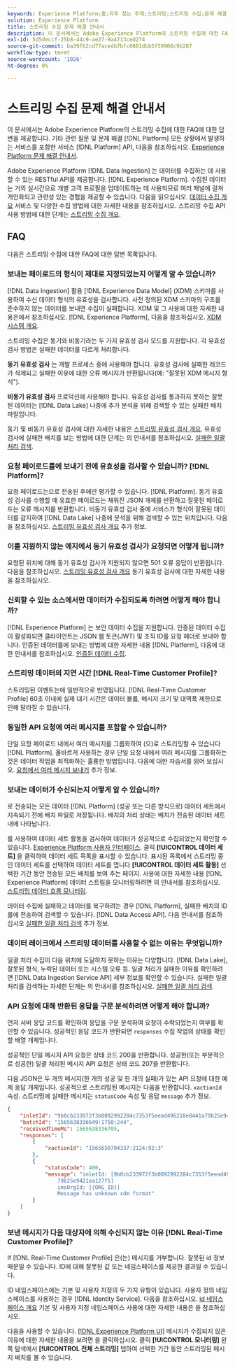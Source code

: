 ```yaml
---
keywords: Experience Platform;홈;자주 찾는 주제;스트리밍;스트리밍 수집;문제 해결;스트리밍 수집 문제 해결;스트리밍 수집 faq;faq;
solution: Experience Platform
title: 스트리밍 수집 문제 해결 안내서
description: 이 문서에서는 Adobe Experience Platform의 스트리밍 수집에 대한 FAQ에 대한 답변을 제공합니다.
exl-id: 5d5deccf-25b8-44c9-ae27-9a4713ced274
source-git-commit: ba39f62cd77acedb7bfc0081dbb5f59906c9b287
workflow-type: tm+mt
source-wordcount: '1026'
ht-degree: 0%

---
```


# 스트리밍 수집 문제 해결 안내서

이 문서에서는 Adobe Experience Platform의 스트리밍 수집에 대한 FAQ에 대한 답변을 제공합니다. 기타 관련 질문 및 문제 해결 [!DNL Platform] 모든 상황에서 발생하는 서비스를 포함한 서비스 [!DNL Platform] API, 다음을 참조하십시오. [Experience Platform 문제 해결 안내서](../../landing/troubleshooting.md).

Adobe Experience Platform [!DNL Data Ingestion] 는 데이터를 수집하는 데 사용할 수 있는 RESTful API를 제공합니다. [!DNL Experience Platform]. 수집된 데이터는 거의 실시간으로 개별 고객 프로필을 업데이트하는 데 사용되므로 여러 채널에 걸쳐 개인화되고 관련성 있는 경험을 제공할 수 있습니다. 다음을 읽으십시오. [데이터 수집 개요](../home.md) 서비스 및 다양한 수집 방법에 대한 자세한 내용을 참조하십시오. 스트리밍 수집 API 사용 방법에 대한 단계는 [스트리밍 수집 개요](../streaming-ingestion/overview.md).

## FAQ

다음은 스트리밍 수집에 대한 FAQ에 대한 답변 목록입니다.

### 보내는 페이로드의 형식이 제대로 지정되었는지 어떻게 알 수 있습니까?

[!DNL Data Ingestion] 활용 [!DNL Experience Data Model] (XDM) 스키마를 사용하여 수신 데이터 형식의 유효성을 검사합니다. 사전 정의된 XDM 스키마의 구조를 준수하지 않는 데이터를 보내면 수집이 실패합니다. XDM 및 그 사용에 대한 자세한 내용은에서 참조하십시오. [!DNL Experience Platform], 다음을 참조하십시오. [XDM 시스템 개요](../../xdm/home.md).

스트리밍 수집은 동기와 비동기라는 두 가지 유효성 검사 모드를 지원합니다. 각 유효성 검사 방법은 실패한 데이터를 다르게 처리합니다.

**동기 유효성 검사** 는 개발 프로세스 중에 사용해야 합니다. 유효성 검사에 실패한 레코드가 삭제되고 실패한 이유에 대한 오류 메시지가 반환됩니다(예: &quot;잘못된 XDM 메시지 형식&quot;).

**비동기 유효성 검사** 프로덕션에 사용해야 합니다. 유효성 검사를 통과하지 못하는 잘못된 데이터는 [!DNL Data Lake] 나중에 추가 분석을 위해 검색할 수 있는 실패한 배치 파일입니다.

동기 및 비동기 유효성 검사에 대한 자세한 내용은 [스트리밍 유효성 검사 개요](../quality/streaming-validation.md). 유효성 검사에 실패한 배치를 보는 방법에 대한 단계는 의 안내서를 참조하십시오. [실패한 일괄 처리 검색](../quality/retrieve-failed-batches.md).

### 요청 페이로드를에 보내기 전에 유효성을 검사할 수 있습니까? [!DNL Platform]?

요청 페이로드는으로 전송된 후에만 평가할 수 있습니다. [!DNL Platform]. 동기 유효성 검사를 수행할 때 유효한 페이로드는 채워진 JSON 개체를 반환하고 잘못된 페이로드는 오류 메시지를 반환합니다. 비동기 유효성 검사 중에 서비스가 형식이 잘못된 데이터를 감지하여 [!DNL Data Lake] 나중에 분석을 위해 검색할 수 있는 위치입니다. 다음을 참조하십시오. [스트리밍 유효성 검사 개요](../quality/streaming-validation.md) 추가 정보.

### 이를 지원하지 않는 에지에서 동기 유효성 검사가 요청되면 어떻게 됩니까?

요청된 위치에 대해 동기 유효성 검사가 지원되지 않으면 501 오류 응답이 반환됩니다. 다음을 참조하십시오. [스트리밍 유효성 검사 개요](../quality/streaming-validation.md) 동기 유효성 검사에 대한 자세한 내용을 참조하십시오.

### 신뢰할 수 있는 소스에서만 데이터가 수집되도록 하려면 어떻게 해야 합니까?

[!DNL Experience Platform] 는 보안 데이터 수집을 지원합니다. 인증된 데이터 수집이 활성화되면 클라이언트는 JSON 웹 토큰(JWT) 및 조직 ID를 요청 헤더로 보내야 합니다. 인증된 데이터를에 보내는 방법에 대한 자세한 내용 [!DNL Platform], 다음에 대한 안내서를 참조하십시오. [인증된 데이터 수집](../tutorials/create-authenticated-streaming-connection.md).

### 스트리밍 데이터의 지연 시간 [!DNL Real-Time Customer Profile]?

스트리밍된 이벤트는에 일반적으로 반영됩니다. [!DNL Real-Time Customer Profile] 60초 이내에 실제 대기 시간은 데이터 볼륨, 메시지 크기 및 대역폭 제한으로 인해 달라질 수 있습니다.

### 동일한 API 요청에 여러 메시지를 포함할 수 있습니까?

단일 요청 페이로드 내에서 여러 메시지를 그룹화하여 (으)로 스트리밍할 수 있습니다 [!DNL Platform]. 올바르게 사용하는 경우 단일 요청 내에서 여러 메시지를 그룹화하는 것은 데이터 작업을 최적화하는 훌륭한 방법입니다. 다음에 대한 자습서를 읽어 보십시오. [요청에서 여러 메시지 보내기](../tutorials/streaming-multiple-messages.md) 추가 정보.

### 보내는 데이터가 수신되는지 어떻게 알 수 있습니까?

로 전송되는 모든 데이터 [!DNL Platform] (성공 또는 다른 방식으로) 데이터 세트에서 지속되기 전에 배치 파일로 저장됩니다. 배치의 처리 상태는 배치가 전송된 데이터 세트 내에 나타납니다.

를 사용하여 데이터 세트 활동을 검사하여 데이터가 성공적으로 수집되었는지 확인할 수 있습니다. [Experience Platform 사용자 인터페이스](https://platform.adobe.com). 클릭 **[!UICONTROL 데이터 세트]** 을 클릭하여 데이터 세트 목록을 표시할 수 있습니다. 표시된 목록에서 스트리밍 중인 데이터 세트를 선택하여 데이터 세트를 엽니다 **[!UICONTROL 데이터 세트 활동]** 선택한 기간 동안 전송된 모든 배치를 보여 주는 페이지. 사용에 대한 자세한 내용 [!DNL Experience Platform] 데이터 스트림을 모니터링하려면 의 안내서를 참조하십시오. [스트리밍 데이터 흐름 모니터링](../quality/monitor-data-ingestion.md).

데이터 수집에 실패하고 데이터를 복구하려는 경우 [!DNL Platform], 실패한 배치의 ID를에 전송하여 검색할 수 있습니다. [!DNL Data Access API]. 다음 안내서를 참조하십시오 [실패한 일괄 처리 검색](../quality/retrieve-failed-batches.md) 추가 정보.

### 데이터 레이크에서 스트리밍 데이터를 사용할 수 없는 이유는 무엇입니까?

일괄 처리 수집이 다음 위치에 도달하지 못하는 이유는 다양합니다. [!DNL Data Lake], 잘못된 형식, 누락된 데이터 또는 시스템 오류 등. 일괄 처리가 실패한 이유를 확인하려면 [!DNL Data Ingestion Service API] 세부 정보를 확인할 수 있습니다. 실패한 일괄 처리를 검색하는 자세한 단계는 의 안내서를 참조하십시오. [실패한 일괄 처리 검색](../quality/retrieve-failed-batches.md).

### API 요청에 대해 반환된 응답을 구문 분석하려면 어떻게 해야 합니까?

먼저 서버 응답 코드를 확인하여 응답을 구문 분석하여 요청이 수락되었는지 여부를 확인할 수 있습니다. 성공적인 응답 코드가 반환되면 `responses` 수집 작업의 상태를 확인할 배열 개체입니다.

성공적인 단일 메시지 API 요청은 상태 코드 200을 반환합니다. 성공한(또는 부분적으로 성공한) 일괄 처리된 메시지 API 요청은 상태 코드 207을 반환합니다.

다음 JSON은 두 개의 메시지(한 개의 성공 및 한 개의 실패)가 있는 API 요청에 대한 예제 응답 개체입니다. 성공적으로 스트리밍된 메시지는 다음을 반환합니다. `xactionId` 속성. 스트리밍에 실패한 메시지는 `statusCode` 속성 및 응답 `message` 추가 정보.

```JSON
{
    "inletId": "9b0cb233972f3b0092992284c7353f5eead496218e8441a79b25e9421ea127f5",
    "batchId": "1565638336649:1750:244",
    "receivedTimeMs": 1565638336705,
    "responses": [
        {
            "xactionId": "1565650704337:2124:92:3"
        },
        {
            "statusCode": 400,
            "message": "inletId: [9b0cb233972f3b0092992284c7353f5eead496218e8441a
                79b25e9421ea127f5] 
                imsOrgId: [{ORG_ID}] 
                Message has unknown xdm format"
        }
    ]
}
```

### 보낸 메시지가 다음 대상자에 의해 수신되지 않는 이유 [!DNL Real-Time Customer Profile]?

If [!DNL Real-Time Customer Profile] 은(는) 메시지를 거부합니다. 잘못된 id 정보 때문일 수 있습니다. ID에 대해 잘못된 값 또는 네임스페이스를 제공한 결과일 수 있습니다.

ID 네임스페이스에는 기본 및 사용자 지정의 두 가지 유형이 있습니다. 사용자 정의 네임스페이스를 사용하는 경우 [!DNL Identity Service]. 다음을 참조하십시오. [id 네임스페이스 개요](../../identity-service/features/namespaces.md) 기본 및 사용자 지정 네임스페이스 사용에 대한 자세한 내용은 을 참조하십시오.

다음을 사용할 수 있습니다. [[!DNL Experience Platform UI]](https://platform.adobe.com) 메시지가 수집되지 않은 이유에 대한 자세한 내용을 보려면 을 클릭하십시오. 클릭 **[!UICONTROL 모니터링]** 왼쪽 탐색에서 **[!UICONTROL 전체 스트리밍]** 탭하여 선택한 기간 동안 스트리밍된 메시지 배치를 볼 수 있습니다.
